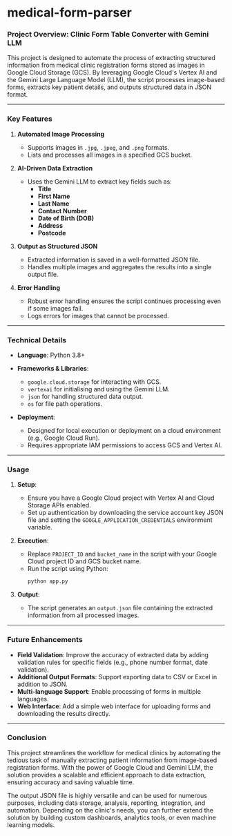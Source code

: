 # medical-form-parser

### **Project Overview: Clinic Form Table Converter with Gemini LLM**

This project is designed to automate the process of extracting structured information from medical clinic registration forms stored as images in Google Cloud Storage (GCS). By leveraging Google Cloud's Vertex AI and the Gemini Large Language Model (LLM), the script processes image-based forms, extracts key patient details, and outputs structured data in JSON format.

---

### **Key Features**

1. **Automated Image Processing**
   - Supports images in `.jpg`, `.jpeg`, and `.png` formats.
   - Lists and processes all images in a specified GCS bucket.

2. **AI-Driven Data Extraction**
   - Uses the Gemini LLM to extract key fields such as:
     - **Title**
     - **First Name**
     - **Last Name**
     - **Contact Number**
     - **Date of Birth (DOB)**
     - **Address**
     - **Postcode**

3. **Output as Structured JSON**
   - Extracted information is saved in a well-formatted JSON file.
   - Handles multiple images and aggregates the results into a single output file.

4. **Error Handling**
   - Robust error handling ensures the script continues processing even if some images fail.
   - Logs errors for images that cannot be processed.

---

### **Technical Details**

- **Language**: Python 3.8+
- **Frameworks & Libraries**:
  - `google.cloud.storage` for interacting with GCS.
  - `vertexai` for initialising and using the Gemini LLM.
  - `json` for handling structured data output.
  - `os` for file path operations.

- **Deployment**:
  - Designed for local execution or deployment on a cloud environment (e.g., Google Cloud Run).
  - Requires appropriate IAM permissions to access GCS and Vertex AI.

---

### **Usage**

1. **Setup**:
   - Ensure you have a Google Cloud project with Vertex AI and Cloud Storage APIs enabled.
   - Set up authentication by downloading the service account key JSON file and setting the `GOOGLE_APPLICATION_CREDENTIALS` environment variable.

2. **Execution**:
   - Replace `PROJECT_ID` and `bucket_name` in the script with your Google Cloud project ID and GCS bucket name.
   - Run the script using Python:
     ```bash
     python app.py
     ```

3. **Output**:
   - The script generates an `output.json` file containing the extracted information from all processed images.

---

### **Future Enhancements**

- **Field Validation**: Improve the accuracy of extracted data by adding validation rules for specific fields (e.g., phone number format, date validation).
- **Additional Output Formats**: Support exporting data to CSV or Excel in addition to JSON.
- **Multi-language Support**: Enable processing of forms in multiple languages.
- **Web Interface**: Add a simple web interface for uploading forms and downloading the results directly.

---

### **Conclusion**

This project streamlines the workflow for medical clinics by automating the tedious task of manually extracting patient information from image-based registration forms. With the power of Google Cloud and Gemini LLM, the solution provides a scalable and efficient approach to data extraction, ensuring accuracy and saving valuable time.

The output JSON file is highly versatile and can be used for numerous purposes, including data storage, analysis, reporting, integration, and automation. Depending on the clinic's needs, you can further extend the solution by building custom dashboards, analytics tools, or even machine learning models.

